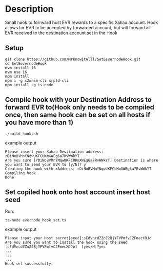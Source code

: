 # Description

Small hook to forrward host EVR rewards to a specific Xahau account.
Hook allows for EVR to be accepted by forwarded account, but will forward all EVR received to the destination account set in the Hook

## Setup

    git clone https://github.com/MrKnowItAlll/SetEevernodeHook.git
    cd SetEevernodeHook
    nvm install 16
    nvm use 16
    npm install
    npm i -g c2wasm-cli xrpld-cli
    npm install -g ts-node

## Compile hook with your Destination Address to forward EVR to(Hook only needs to be compiled once, then same hook can be set on all hosts if you have more than 1)

    ./build_hook.sh

example output

    Please insert your Xahau Destination address:
    rDiNoBVMnYNqwUKFCUKmXWEg6a7RvWWkYT
    Are you sure [rDiNoBVMnYNqwUKFCUKmXWEg6a7RvWWkYT] Destination is where you want to send your EVR to [y/N]? y
    Creating the hook with rAddress: rDiNoBVMnYNqwUKFCUKmXWEg6a7RvWWkYT
    Compiling hook
    Done

## Set copiled hook onto host account insert host seed

Run:

    ts-node evernode_hook_set.ts

example output:

    Please input your Host secret[seed]:sEdVncdZZoZ2BjYFVPmfvC2FmecXDJo
    Are you sure you want to install the hook using the seed [sEdVncdZZoZ2BjYFVPmfvC2FmecXDJo]  [yes/N]?yes
    ...
    ...
    ...
    Hook set successfully.
